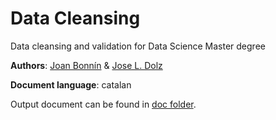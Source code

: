 # Data Cleansing
Data cleansing and validation for Data Science Master degree

**Authors**: [Joan Bonnín](https://github.com/JoanBonnin) & [Jose L. Dolz](https://github.com/ElXaxe)

**Document language**: catalan

Output document can be found in [doc folder](https://github.com/ElXaxe/DataCleansing/tree/master/doc).
